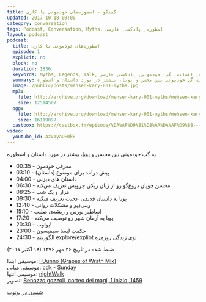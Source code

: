```yaml
---
title: گفتگو - اسطوره‌های خودمونی با کاری
updated: 2017-10-18 00:00
category: conversation
tags: Podcast, Conversation, Myths, اسطوره, پادکست, فارسی
layout: podcast
podcast:
  title: اسطوره‌های خودمونی با کاری
  episode: 1
  explicit: no
  block: no
  duration: 1836
  keywords: Myths, Legends, Talk, اسطوره, افسانه, گپ, خودمونی, پادکست, فارسی
  summary: یه گپ خودمونی بین محسن و پویا، بیشتر در مورد داستان و اسطوره
  image: /public/posts/mehsen-kary-001-myths.jpg
  mp3:
    file: http://archive.org/download/mehsen-kary-001-myths/mehsen-kary-001-myths.mp3
    size: 12514507
  ogg:
    file: http://archive.org/download/mehsen-kary-001-myths/mehsen-kary-001-myths.ogg
    size: 16119097
  castbox: https://castbox.fm/episode/%DA%AF%D9%81%D8%AA%DA%AF%D9%88---%D8%A7%D8%B3%D8%B7%D9%88%D8%B1%D9%87%E2%80%8C%D9%87%D8%A7%DB%8C-%D8%AE%D9%88%D8%AF%D9%85%D9%88%D9%86%DB%8C-%D8%A8%D8%A7-%DA%A9%D8%A7%D8%B1%DB%8C-id2452890-id201583049
video:
  youtube_id: AzV1yaQEmkE
---
```

یه گپ خودمونی بین محسن و [پویا](https://kary.us)، بیشتر در مورد داستان و اسطوره

* 00:35 - معرفی خودمون
* 03:10 - پیش درآمد برای موضوع (داستان)
* 04:00 - داستان های دیزنی
* 06:30 - محسن چوپان دروغ‌گو رو از زبان ریکی جرویس تعریف می‌کنه
* 08:25 - هزار و یک شب
* 09:30 - پویا یه داستان قدیمی عجیب تعریف میکنه
* 12:40 - وینی‌دِپو و مشکلات روانی
* 15:10 - اساطیر نورس و ریشه‌ی صلیب
* 17:20 - پویا یه آرمان شهر رو توصیف می‌کنه
* 20:30 - یوتوب!
* 23:00 - حکمتِ لیسا سیمپسون
* 24:30 - الگوریتم explore/expliot توی زندگی روزمره

ضبط شده در تاریخ ۲۶ مهر ۱۳۹۶ (۱۸ اکتبر ۲۰۱۷)

موسیقی ابتدا: [I Dunno (Grapes of Wrath Mix)](http://ccmixter.org/files/jlbrock44/56346)  
موسیقی میانی: [cdk - Sunday](http://ccmixter.org/files/cdk/53755)  
موسیقی انتها: [nightWalk](http://ccmixter.org/files/airtone/56520)  
تصویر: [Benozzo gozzoli, corteo dei magi, 1 inizio, 1459](https://commons.wikimedia.org/wiki/File:Benozzo_gozzoli,_corteo_dei_magi,_1_inizio,_1459,_16.JPG)

[شنیدن در یوتوب](https://www.youtube.com/watch?v=AzV1yaQEmkE)

